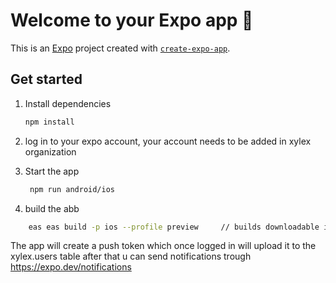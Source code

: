 # Welcome to your Expo app 👋

This is an [Expo](https://expo.dev) project created with [`create-expo-app`](https://www.npmjs.com/package/create-expo-app).

## Get started

1. Install dependencies

   ```bash
   npm install
   ```

2. log in to your expo account, your account needs to be added in xylex organization

3. Start the app

   ```bash
    npm run android/ios
   ```

4. build the abb 

```bash
    eas eas build -p ios --profile preview     // builds downloadable ios app, for android just write android isntead if ios     
   ```


The app will create a push token which once logged in will upload it to the xylex.users table after that u can send notifications trough https://expo.dev/notifications